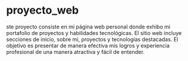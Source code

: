 # proyecto_web
ste proyecto consiste en mi página web personal donde exhibo mi portafolio de proyectos y habilidades tecnológicas. El sitio web incluye secciones de inicio, sobre mí, proyectos y tecnologías destacadas. El objetivo es presentar de manera efectiva mis logros y experiencia profesional de una manera atractiva y fácil de entender.

